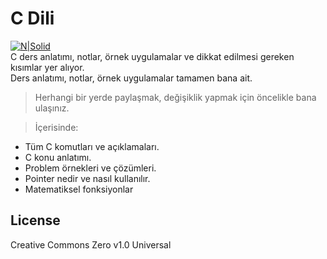 <h1 class="code-line" data-line-start=0 data-line-end=1 ><a id="C_Dili_0"></a>C Dili</h1>
<p class="has-line-data" data-line-start="2" data-line-end="5"><a href="http://www.artistscompany.digital/"><img src="https://play-lh.googleusercontent.com/4ChxU_bzuJe8ix7IC7fYOq5xH3rtDjDMFogy4NsF6l8jNH9Q_G7z-QUWoZtWvkliyw=w2247-h1264-rw" alt="N|Solid"></a><br>
C ders anlatımı, notlar, örnek uygulamalar ve dikkat edilmesi gereken kısımlar yer alıyor.<br>
Ders anlatımı, notlar, örnek uygulamalar tamamen bana ait.</p>
<blockquote>
<p class="has-line-data" data-line-start="5" data-line-end="6">Herhangi bir yerde paylaşmak, değişiklik yapmak için öncelikle bana ulaşınız.</p>
</blockquote>
<blockquote>
<p class="has-line-data" data-line-start="7" data-line-end="8">İçerisinde:</p>
</blockquote>
<ul>
<li class="has-line-data" data-line-start="8" data-line-end="9">Tüm C  komutları ve açıklamaları.</li>
<li class="has-line-data" data-line-start="9" data-line-end="10">C konu anlatımı.</li>
<li class="has-line-data" data-line-start="10" data-line-end="11">Problem örnekleri ve çözümleri.</li>
<li class="has-line-data" data-line-start="11" data-line-end="12">Pointer nedir ve nasıl kullanılır.</li>
<li class="has-line-data" data-line-start="12" data-line-end="13">Matematiksel fonksiyonlar</li>
</ul>
<h2 class="code-line" data-line-start=18 data-line-end=20 ><a id="License_18"></a>License</h2>
<p class="has-line-data" data-line-start="21" data-line-end="22">Creative Commons Zero v1.0 Universal</p>
